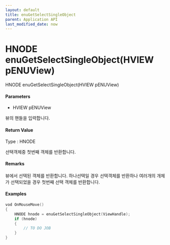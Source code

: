 ```yaml
---
layout: default
title: enuGetSelectSingleObject
parent: Application API
last_modified_date: now
---
```

# HNODE enuGetSelectSingleObject\(HVIEW pENUView\)

HNODE enuGetSelectSingleObject\(HVIEW pENUView\)

#### Parameters

* HVIEW pENUView

뷰의 핸들을 입력합니다.

#### Return Value

Type : HNODE

선택객체중 첫번째 객체를 반환합니다.

#### Remarks

뷰에서 선택된 객체를 반환합니다. 하나선택일 경우 선택객체를 반환하나 여러개의 개체가 선택되었을 경우 첫번째 선택 객체를 반환합니다.

#### Examples

```cpp
vod OnMouseMove()
{
    HNODE hnode = enuGetSelectSingleObject(ViewHandle);
    if (hnode)
    {
        // TO DO JOB
    }
}
```




